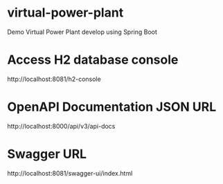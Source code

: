# virtual-power-plant

Demo Virtual Power Plant develop using Spring Boot

# Access H2 database console

http://localhost:8081/h2-console

# OpenAPI Documentation JSON URL

http://localhost:8000/api/v3/api-docs

# Swagger URL

http://localhost:8081/swagger-ui/index.html
